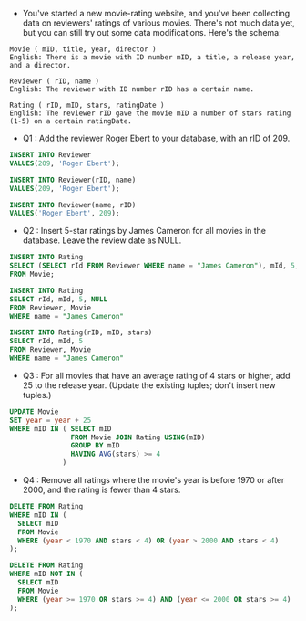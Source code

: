 - You've started a new movie-rating website, and you've been collecting data on reviewers' ratings of various movies. There's not much data yet, but you can still try out some data modifications. Here's the schema:

```
Movie ( mID, title, year, director )
English: There is a movie with ID number mID, a title, a release year, and a director.

Reviewer ( rID, name )
English: The reviewer with ID number rID has a certain name.

Rating ( rID, mID, stars, ratingDate )
English: The reviewer rID gave the movie mID a number of stars rating (1-5) on a certain ratingDate.
```

- Q1 : Add the reviewer Roger Ebert to your database, with an rID of 209.
```SQL
INSERT INTO Reviewer
VALUES(209, 'Roger Ebert');
```
```SQL
INSERT INTO Reviewer(rID, name)
VALUES(209, 'Roger Ebert');
```
```SQL
INSERT INTO Reviewer(name, rID)
VALUES('Roger Ebert', 209);
```

- Q2 : Insert 5-star ratings by James Cameron for all movies in the database. Leave the review date as NULL.
```SQL
INSERT INTO Rating
SELECT (SELECT rId FROM Reviewer WHERE name = "James Cameron"), mId, 5, NULL
FROM Movie;
```
```SQL
INSERT INTO Rating
SELECT rId, mId, 5, NULL
FROM Reviewer, Movie
WHERE name = "James Cameron"
```
```SQL
INSERT INTO Rating(rID, mID, stars)
SELECT rId, mId, 5
FROM Reviewer, Movie
WHERE name = "James Cameron"
```

- Q3 : For all movies that have an average rating of 4 stars or higher, add 25 to the release year. (Update the existing tuples; don't insert new tuples.)
```SQL
UPDATE Movie
SET year = year + 25
WHERE mID IN ( SELECT mID
               FROM Movie JOIN Rating USING(mID)
               GROUP BY mID
               HAVING AVG(stars) >= 4
             )
```

- Q4 : Remove all ratings where the movie's year is before 1970 or after 2000, and the rating is fewer than 4 stars.
```SQL
DELETE FROM Rating
WHERE mID IN (
  SELECT mID
  FROM Movie
  WHERE (year < 1970 AND stars < 4) OR (year > 2000 AND stars < 4)
);
```
```SQL
DELETE FROM Rating
WHERE mID NOT IN (
  SELECT mID
  FROM Movie
  WHERE (year >= 1970 OR stars >= 4) AND (year <= 2000 OR stars >= 4)
);
```
